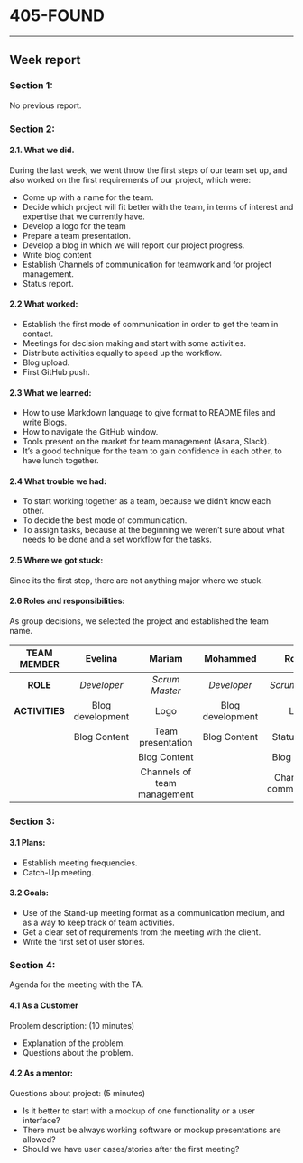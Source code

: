 #  __405-FOUND__
---
## __Week report__
### __Section 1:__
No previous report.

### __Section 2:__

 #### 2.1. What we did.
 During the last week, we went throw the first steps of our team set up, and also worked on the first requirements of our project, which were:

- Come up with a name for the team.
- Decide which project will fit better with the team, in terms of interest and expertise that we currently have.
- Develop a logo for the team
- Prepare a team presentation.
- Develop a blog in which we will report our project progress.
- Write blog content
- Establish Channels of communication for teamwork and for project management.
- Status report.

#### 2.2 What worked:

- Establish the first mode of communication in order to get the team in contact.
- Meetings for decision making and start with some activities.
- Distribute activities equally to speed up the workflow.
- Blog upload.
- First GitHub push.

#### 2.3 What we learned:

- How to use Markdown language to give format to README files and write Blogs.
- How to navigate the GitHub window.
- Tools present on the market for team management (Asana, Slack).
- It’s a good technique for the team to gain confidence in each other, to have lunch together.

#### 2.4 What trouble we had:

- To start working together as a team, because we didn’t know each other.
- To decide the best mode of communication.
- To assign tasks, because at the beginning we weren’t sure about what needs to be done and a set workflow for the tasks.

#### 2.5 Where we got stuck:

Since its the first step, there are not anything major where we stuck.


#### 2.6 Roles and responsibilities:

As group decisions, we selected the project and established the team name.

|TEAM MEMBER | Evelina | Mariam | Mohammed | Ronald |
| :------: | :------: | :------: | :------: | :------: |
| __ROLE__       | _Developer_ |_Scrum Master_ | _Developer_|_Scrum Master_ |
| __ACTIVITIES__       |Blog development | Logo| Blog development|Logo |
|     |Blog Content |Team presentation |Blog Content |  Status report |
|     | |Blog Content | |Blog Content |
|     | |Channels of team management | |Channels of communication |

### __Section 3:__

#### 3.1 Plans:

- Establish meeting frequencies.
- Catch-Up meeting.

#### 3.2 Goals:

- Use of the Stand-up meeting format as a communication medium, and as a way to keep track of team activities.
- Get a clear set of requirements from the meeting with the client.
- Write the first set of user stories.

### __Section 4:__

Agenda for the meeting with the TA.

#### 4.1 As a Customer

Problem description: (10 minutes)
- Explanation of the problem.
- Questions about the problem.

#### 4.2 As a mentor:

Questions about project: (5 minutes)
- Is it better to start with a mockup of one functionality or a user interface?
- There must be always working software or mockup presentations are allowed?
- Should we have user cases/stories after the first meeting?
